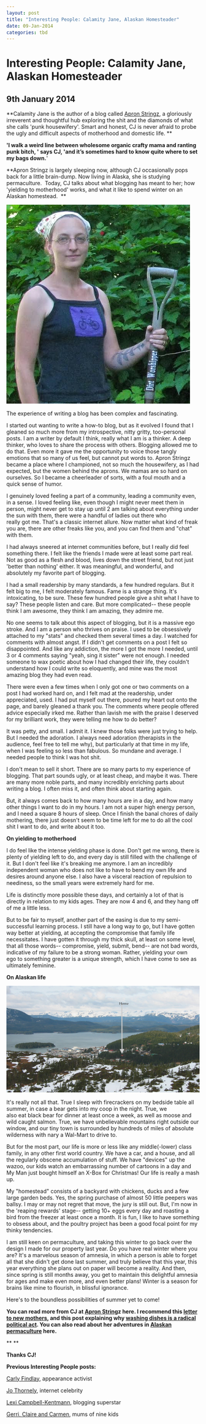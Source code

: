 ```yaml
---
layout: post
title: "Interesting People: Calamity Jane, Alaskan Homesteader"
date: 09-Jan-2014
categories: tbd
---
```


# Interesting People: Calamity Jane, Alaskan Homesteader

## 9th January 2014



**Calamity Jane is the author of a blog called <a href="http://apronstringz.wordpress.com/">Apron Stringz</a>,   a gloriously irreverent and thoughtful hub exploring the shit and the diamonds of what she calls 'punk housewifery'. Smart and honest,   CJ is never afraid to probe the ugly and difficult aspects of motherhood and domestic life. **



**'I walk a weird line between wholesome organic crafty mama and ranting punk bitch,  ' says CJ, 'and it’s sometimes hard to know quite where to set my bags down.**'

**Apron Stringz is largely sleeping now, although CJ occasionally pops back for a little brain-dump. Now living in Alaska, she is studying permaculture.  Today, CJ talks about what blogging has meant to her; how 'yielding to motherhood' works, and what it like to spend winter on an Alaskan homestead.  **



<img class="photo-horiz" src="/images/2014/01/unnamed.jpg" />



The experience of writing a blog has been complex and fascinating.



 

I started out wanting to write a how-to blog, but as it evolved I found that I gleaned so much more from my introspective, nitty gritty, too-personal posts. I am a writer by default I think, really what I am is a thinker. A deep thinker, who loves to share the process with others. Blogging allowed me to do that. Even more it gave me the opportunity to voice those tangly emotions that so many of us feel, but cannot put words to. Apron Stringz became a place where I championed, not so much the housewifery, as I had expected, but the women behind the aprons. We mamas are so hard on ourselves. So I became a cheerleader of sorts, with a foul mouth and a quick sense of humor.





 

I genuinely loved feeling a part of a community, leading a community even, in a sense. I loved feeling like, even though I might never meet them in person, might never get to stay up until 2 am talking about everything under the sun with them, there were a handful of ladies out there who really got me. That's a classic internet allure. Now matter what kind of freak you are, there are other freaks like you, and you can find them and "chat" with them.



 

I had always sneered at internet communities before, but I really did feel something there. I felt like the friends I made were at least some part real. Not as good as a flesh and blood, lives down the street friend, but not just 'better than nothing' either. It was meaningful, and wonderful, and absolutely my favorite part of blogging.



 



I had a small readership by many standards, a few hundred regulars. But it felt big to me, I felt moderately famous. Fame is a strange thing. It's intoxicating, to be sure. These few hundred people give a shit what I have to say? These people listen and care. But more complicated-- these people think I am awesome, they think I am amazing, they admire me.



 

No one seems to talk about this aspect of blogging, but it is a massive ego stroke. And I am a person who thrives on praise. I used to be obsessively attached to my "stats" and checked them several times a day. I watched for comments with almost angst. If I didn't get comments on a post I felt so disappointed. And like any addiction, the more I got the more I needed, until 3 or 4 comments saying "yeah, sing it sister" were not enough. I needed someone to wax poetic about how I had changed their life, they couldn't understand how I could write so eloquently, and mine was the most amazing blog they had even read.



 



There were even a few times when I only got one or two comments on a post I had worked hard on, and I felt mad at the readership, under appreciated, used. I had put myself out there, poured my heart out onto the page, and barely gleaned a thank you. The comments where people offered advice especially irked me. Rather than lavish me with the praise I deserved for my brilliant work, they were telling me how to do better?





 

It was petty, and small. I admit it. I knew those folks were just trying to help. But I needed the adoration. I always need adoration (therapists in the audience, feel free to tell me why), but particularly at that time in my life, when I was feeling so less than fabulous. So mundane and average. I needed people to think I was hot shit.



 

I don't mean to sell it short. There are so many parts to my experience of blogging. That part sounds ugly, or at least cheap, and maybe it was. There are many more noble parts, and many incredibly enriching parts about writing a blog. I often miss it, and often think about starting again.



But, it always comes back to how many hours are in a day, and how many other things I want to do in my hours. I am not a super high energy person, and I need a square 8 hours of sleep. Once I finish the banal chores of daily mothering, there just doesn't seem to be time left for me to do all the cool shit I want to do, and write about it too.



 

**On yielding to motherhood**



 

I do feel like the intense yielding phase is done. Don't get me wrong, there is plenty of yielding left to do, and every day is still filled with the challenge of it. But I don't feel like it's breaking me anymore. I am an incredibly independent woman who does not like to have to bend my own life and desires around anyone else. I also have a visceral reaction of repulsion to neediness, so the small years were extremely hard for me.



Life is distinctly more possible these days, and certainly a lot of that is directly in relation to my kids ages. They are now 4 and 6, and they hang off of me a little less.



 

But to be fair to myself, another part of the easing is due to my semi- successful learning process. I still have a long way to go, but I have gotten way better at yielding, at accepting the compromise that family life necessitates. I have gotten it through my thick skull, at least on some level, that all those words-- compromise, yield, submit, bend-- are not bad words, indicative of my failure to be a strong woman. Rather, yielding your own ego to something greater is a unique strength, which I have come to see as ultimately feminine.



 

**On Alaskan life**



 

<img class="photo-horiz" src="/images/2014/01/unnamed-1.jpg" />



It's really not all that. True I sleep with firecrackers on my bedside table all summer, in case a bear gets into my coop in the night. True, we also eat black bear for dinner at least once a week, as well as moose and wild caught salmon. True, we have unbelievable mountains right outside our window, and our tiny town is surrounded by hundreds of miles of absolute wilderness with nary a Wal-Mart to drive to.



 

But for the most part, our life is more or less like any middle(-lower) class family, in any other first world country. We have a car, and a house, and all the regularly obscene accumulation of stuff. We have "devices" up the wazoo, our kids watch an embarrassing number of cartoons in a day and My Man just bought himself an X-Box for Christmas! Our life is really a mash up.



 

My "homestead" consists of a backyard with chickens, ducks and a few large garden beds. Yes, the spring purchase of almost 50 little peepers was ballsy. I may or may not regret that move, the jury is still out. But, I'm now in the 'reaping rewards' stage-- getting 10+ eggs every day and roasting a bird from the freezer at least once a month. It is fun, I like to have something to obsess about, and the poultry project has been a good focal point for my thinky tendencies.



 

I am still keen on permaculture, and taking this winter to go back over the design I made for our property last year. Do you have real winter where you are? It's a marvelous season of amnesia, in which a person is able to forget all that she didn't get done last summer, and truly believe that this year, this year everything she plans out on paper will become a reality. And then, since spring is still months away, you get to maintain this delightful amnesia for ages and make even more, and even better plans! Winter is a season for brains like mine to flourish, in blissful ignorance.



 

Here's to the boundless possibilities of summer yet to come!



 

**You can read more from CJ at <a href="(http://apronstringz.wordpress.com/">Apron String</a>z here. I recommend this <a href="http://apronstringz.wordpress.com/2011/03/20/a-love-letter-to-new-mamas/">letter to new mothers</a>, and this post explaining why <a href="http://apronstringz.wordpress.com/2012/01/28/why-are-we-doing-this/">washing dishes is a radical political act</a>. You can also read about her adventures in <a href="http://feraledge.wordpress.com/">Alaskan permaculture</a> here.**

** **

 

**Thanks CJ!**



 

**Previous Interesting People posts:**



 



<a href="http://mogantosh.com/?p=455">Carly Findlay</a>, appearance activist

<a href="http://mogantosh.com/?p=481">Jo Thornely</a>, internet celebrity

<a href="http://mogantosh.com/?p=596">Lexi Campbell-Kentmann</a>, blogging superstar

<a href="http://mogantosh.com/wp-admin/post.php?post=790&amp;action=edit">Gerri, Claire and Carmen</a>, mums of nine kids

 


